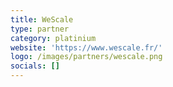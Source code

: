 ```yaml
---
title: WeScale
type: partner
category: platinium
website: 'https://www.wescale.fr/'
logo: /images/partners/wescale.png
socials: []
---
```


